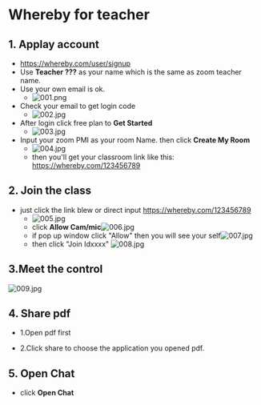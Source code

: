 # Whereby for teacher

## 1. Applay account

- https://whereby.com/user/signup
- Use **Teacher ???** as your name which is the same as zoom teacher name.
- Use your own email is ok.
  - ![001.png](https://i.loli.net/2019/09/09/YOUvTEj21SmskXC.jpg)
- Check your email to get login code
  - ![002.jpg](https://i.loli.net/2019/09/09/wh58QeWEkR9DAUq.jpg)
- After login click free plan to **Get Started**
  - ![003.jpg](https://i.loli.net/2019/09/09/HoblEaKhXfORNTz.jpg)
- Input your zoom PMI as your room Name. then click **Create My Room**
  - ![004.jpg](https://i.loli.net/2019/09/09/N7DFsdGIi2rXQZT.jpg)
  - then you'll get your classroom link like this: https://whereby.com/123456789

## 2. Join the class

- just click the link blew or direct input https://whereby.com/123456789
  - ![005.jpg](https://i.loli.net/2019/09/09/j5xODCgAJBIX37Y.jpg)
  - click **Allow Cam/mic**![006.jpg](https://i.loli.net/2019/09/09/8g1oXCjiV2tLnyD.jpg)
  - if pop up window click "Allow" then you will see your self![007.jpg](https://i.loli.net/2019/09/09/lkvJoOZIwx5pHs4.jpg)
  - then click "Join Idxxxx" ![008.jpg](https://i.loli.net/2019/09/09/QkG9lFX4vamCzpR.jpg)



## 3.Meet the control

![009.jpg](https://i.loli.net/2019/09/09/wq4xcNIRKijykmF.jpg)



## 4. Share pdf

- 1.Open pdf first

- 2.Click share to choose the application you opened pdf.

## 5. Open Chat

- click **Open Chat**